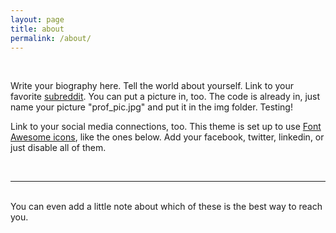 ```yaml
---
layout: page
title: about
permalink: /about/
---
```





<br/>



Write your biography here. Tell the world about yourself. Link to your favorite <a href="http://reddit.com" target="blank">subreddit</a>. You can put a picture in, too. The code is already in, just name your picture "prof_pic.jpg" and put it in the img folder. Testing!



Link to your social media connections, too. This theme is set up to use <a href="http://fortawesome.github.io/Font-Awesome/" target="blank">Font Awesome icons</a>, like the ones below. Add your facebook, twitter, linkedin, or just disable all of them. 


<br/>





<hr/>
<br/>
<span class="contacticon center">
	<a href="https://plus.google.com"><i class="fa fa-google-plus-square"></i></a>
	<a href="https://github.com" target="_blank"><i class="fa fa-github-square"></i></a>
	<a href="https://www.linkedin.com" target="_blank"><i class="fa fa-linkedin-square"></i></a>
	<a href="http://tumblr.com" target="_blank"><i class="fa fa-tumblr-square"></i></a>
	<a href="https://twitter.com" target="_blank"><i class="fa fa-twitter-square"></i></a>
	<a href="#"><i class="fa fa-instagram"></i></a>
	<a href="mailto:you@example.com"><i class="fa fa-envelope-square"></i></a>
	<a href="#"><i class="fa fa-flickr"></i></a>
</span>

<div class="col three caption">
	You can even add a little note about which of these is the best way to reach you.
</div>

